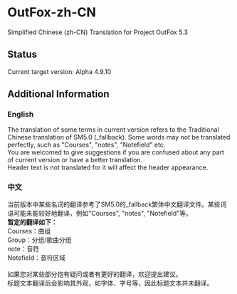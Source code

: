# OutFox-zh-CN
Simplified Chinese (zh-CN) Translation for Project OutFox 5.3

## Status
Current target version: Alpha 4.9.10

## Additional Information
### English
The translation of some terms in current version refers to the Traditional Chinese translation of SM5.0 (\_fallback). Some words may not be translated perfectly, such as "Courses", "notes", "Notefield" etc.<br>
You are welcomed to give suggestions if you are confused about any part of current version or have a better translation.<br>
Header text is not translated for it will affect the header appearance.

### 中文
当前版本中某些名词的翻译参考了SM5.0的\_fallback繁体中文翻译文件。某些词语可能未能较好地翻译，例如"Courses", "notes", "Notefield"等。<br>
**暂定的翻译如下：**<br>
Courses：曲组<br>
Group：分组/歌曲分组<br>
note：音符<br>
Notefield：音符区域<br><br>
如果您对某些部分抱有疑问或者有更好的翻译，欢迎提出建议。<br>
标题文本翻译后会影响其外观，如字体、字号等，因此标题文本并未翻译。
